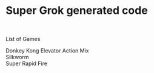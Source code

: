 # Super Grok generated code

<br>

List of Games <br>

Donkey Kong Elevator Action Mix <br>
Silkworm <br>
Super Rapid Fire <br>

